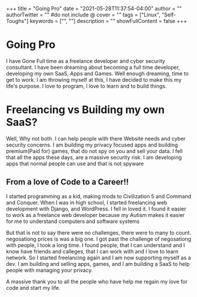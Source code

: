 +++
title = "Going Pro"
date = "2021-05-28T11:37:54-04:00"
author = ""
authorTwitter = "" #do not include @
cover = ""
tags = ["Linux", "Self-Toughs"]
keywords = ["", ""]
description = ""
showFullContent = false
+++

# Going Pro

I have Gone Full time as a freelance developer and cyber security consultant. I have been dreaming about 
becoming a full time developer, developing my own SaaS, Apps and Games. Well enough dreaming, time to get to work. I am throwing myself at this, I have decided to make this my life's purpose. I love to program, I love to learn and to build things. 

# Freelancing vs Building my own SaaS?

Well, Why not both. I can help people with there Website needs and cyber security concerns. I am building
my privacy focused apps and building premium(Paid for) games, that do not spy on you and sell your data.
I fell that all the apps these days, are a massive security risk. I am developing apps that normal people can use and that is not spyware

## From a love of Code to a Career!! 

I started programming as a kid, making mods to Civilization 5 and Command and Conquer. 
When I was in high school, I started freelancing web development with Django, and WordPress. I fell in loved it.
I found it easier to work as a freelance web developer because my Autism makes it easier for me to understand computers and software systems

But that is not to say there were no challenges, there were to many to count. negosationg prices is was a big one.
I got past the challenge of negosationg with people, I took a long time. I found people, that I can understand and I know have friends and calleges, that I can work with and I love to learn network. So I started freelancing again and I am now supporting myself as a dev. I am building and selling apps, games, and I am building a SaaS to help people with managing your privacy.

A massive thank you to all the people who have help me regain my love for code and start my life.
